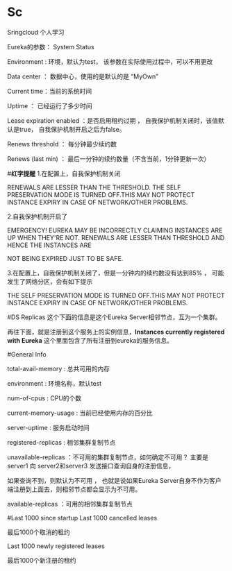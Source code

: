 # Sc
Sringcloud 个人学习

Eureka的参数：
System Status

Environment : 环境，默认为test， 该参数在实际使用过程中，可以不用更改

Data center ： 数据中心，使用的是默认的是 “MyOwn”

Current time：当前的系统时间

Uptime ： 已经运行了多少时间

Lease expiration enabled ：是否启用租约过期 ， 自我保护机制关闭时，该值默认是true， 自我保护机制开启之后为false。

Renews threshold ： 每分钟最少续约数

Renews (last min) ： 最后一分钟的续约数量（不含当前，1分钟更新一次）

#**红字提醒**
1.在配置上，自我保护机制关闭

RENEWALS ARE LESSER THAN THE THRESHOLD. THE SELF PRESERVATION MODE IS TURNED OFF.THIS MAY NOT PROTECT INSTANCE EXPIRY IN CASE OF NETWORK/OTHER PROBLEMS.

2.自我保护机制开启了

EMERGENCY! EUREKA MAY BE INCORRECTLY CLAIMING INSTANCES ARE UP WHEN THEY'RE NOT. RENEWALS ARE LESSER THAN THRESHOLD AND HENCE THE INSTANCES ARE

NOT BEING EXPIRED JUST TO BE SAFE.


3.在配置上，自我保护机制关闭了，但是一分钟内的续约数没有达到85% ， 可能发生了网络分区，会有如下提示

THE SELF PRESERVATION MODE IS TURNED OFF.THIS MAY NOT PROTECT INSTANCE EXPIRY IN CASE OF NETWORK/OTHER PROBLEMS.

#DS Replicas
这个下面的信息是这个Eureka Server相邻节点，互为一个集群。

再往下面，就是注册到这个服务上的实例信息，**Instances currently registered with Eureka**
这个里面包含了所有注册到eureka的服务信息。


#General Info

total-avail-memory : 总共可用的内存

environment : 环境名称，默认test

num-of-cpus : CPU的个数

current-memory-usage : 当前已经使用内存的百分比

server-uptime : 服务启动时间

registered-replicas : 相邻集群复制节点

unavailable-replicas ：不可用的集群复制节点，如何确定不可用？ 主要是server1 向 server2和server3 发送接口查询自身的注册信息，

如果查询不到，则默认为不可用 ， 也就是说如果Eureka Server自身不作为客户端注册到上面去，则相邻节点都会显示为不可用。

available-replicas ：可用的相邻集群复制节点

#Last 1000 since startup
Last 1000 cancelled leases

最后1000个取消的租约

Last 1000 newly registered leases

最后1000个新注册的租约